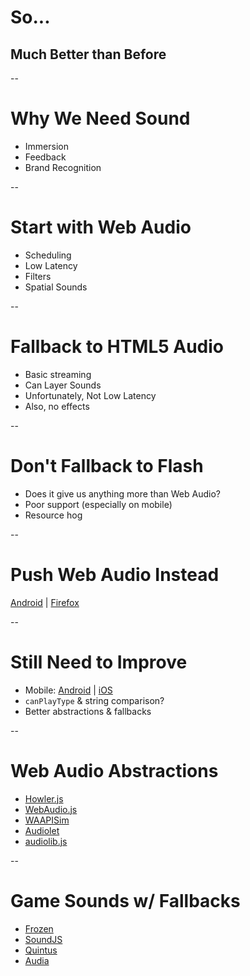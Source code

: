 # So...

## Much Better than Before

--

# Why We Need Sound

* Immersion
* Feedback
* Brand Recognition

--

# Start with Web Audio

* Scheduling
* Low Latency
* Filters
* Spatial Sounds

--

# Fallback to HTML5 Audio

* Basic streaming
* Can Layer Sounds
* Unfortunately, Not Low Latency
* Also, no effects

--

# Don't Fallback to Flash

* Does it give us anything more than Web Audio?
* Poor support (especially on mobile)
* Resource hog

--

# Push Web Audio Instead

[Android](https://code.google.com/p/chromium/issues/detail?id=112930)
|
[Firefox](https://bugzilla.mozilla.org/show_bug.cgi?id=779297)

--

# Still Need to Improve

* Mobile: [Android](https://code.google.com/p/chromium/issues/detail?id=178297) | [iOS](http://developer.apple.com/library/safari/#documentation/AudioVideo/Conceptual/Using_HTML5_Audio_Video/Device-SpecificConsiderations/Device-SpecificConsiderations.html)
* `canPlayType` & string comparison?
* Better abstractions & fallbacks

--

# Web Audio Abstractions

* [Howler.js](https://github.com/goldfire/howler.js)
* [WebAudio.js](http://jeromeetienne.github.io/webaudio.js/)
* [WAAPISim](http://www.g200kg.com/docs/waapisim/)
* [Audiolet](https://github.com/oampo/Audiolet)
* [audiolib.js](http://audiolibjs.org/)

--

# Game Sounds w/ Fallbacks

* [Frozen](http://frozenjs.com)
* [SoundJS](https://github.com/CreateJS/SoundJS)
* [Quintus](https://github.com/cykod/Quintus/blob/master/lib/quintus_audio.js)
* [Audia](https://github.com/mandarinx/audia)

